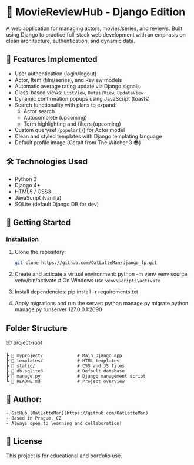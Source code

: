 # 🎥 MovieReviewHub - Django Edition

A web application for managing actors, movies/series, and reviews. Built using Django to practice full-stack web development with an emphasis on clean architecture, authentication, and dynamic data.

## 📌 Features Implemented

- User authentication (login/logout)
- Actor, Item (film/series), and Review models
- Automatic average rating update via Django signals
- Class-based views: `ListView`, `DetailView`, `UpdateView`
- Dynamic confirmation popups using JavaScript (toasts)
- Search functionality with plans to expand:
  - Actor search
  - Autocomplete (upcoming)
  - Term highlighting and filters (upcoming)
- Custom queryset (`popular()`) for Actor model
- Clean and styled templates with Django templating language
- Default profile image (Geralt from The Witcher 3 😎)

## 🛠️ Technologies Used

- Python 3
- Django 4+
- HTML5 / CSS3
- JavaScript (vanilla)
- SQLite (default Django DB for dev)

## 🚀 Getting Started

### Installation

1. Clone the repository:
   ```bash
   git clone https://github.com/OatLatteMan/django_fp.git

2. Create and acticate a virtual environment:
    python -m venv venv
    source venv/bin/activate  # On Windows use `venv\Scripts\activate`

3. Install dependencies:
    pip install -r requirements.txt

4. Apply migrations and run the server:
    python manage.py migrate
    python manage.py runserver 127.0.0.1:2090

## Folder Structure

📦 project-root

    ┣ 📂 myproject/             # Main Django app
    ┣ 📂 templates/             # HTML templates
    ┣ 📂 static/                # CSS and JS files
    ┣ 📜 db.sqlite3             # Default database
    ┣ 📜 manage.py              # Django management script
    ┗ 📜 README.md              # Project overview

## 👤 Author:
    - GitHub [OatLatteMan](https://github.com/OatLatteMan)
    - Based in Prague, CZ
    - Always open to learning and collaboration!

## 📄 License

This project is for educational and portfolio use.
